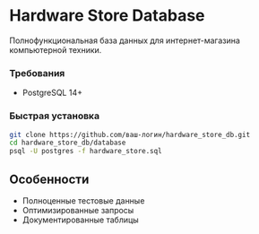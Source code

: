 # Hardware Store Database
Полнофункциональная база данных для интернет-магазина компьютерной техники.
### Требования
- PostgreSQL 14+
### Быстрая установка
```bash
git clone https://github.com/ваш-логин/hardware_store_db.git
cd hardware_store_db/database
psql -U postgres -f hardware_store.sql
```
## Особенности
- Полноценные тестовые данные
- Оптимизированные запросы
- Документированные таблицы
